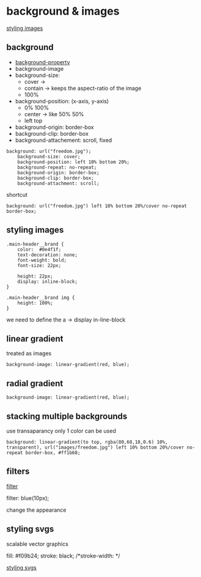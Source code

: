 # background & images

[styling images](https://www.w3schools.com/css/css3_images.asp)

## background
- [background-property]( https://developer.mozilla.org/en-US/docs/Web/CSS/background)
- background-image
- background-size:
  - cover -> 
  - contain -> keeps the aspect-ratio of the image
  - 100%
- background-position: (x-axis, y-axis)
  - 0% 100%
  - center -> like 50% 50%
  - left top
- background-origin: border-box
- background-clip: border-box
- background-attachement: scroll, fixed

```
background: url("freedom.jpg");
	background-size: cover;
	background-position: left 10% bottom 20%;
	background-repeat: no-repeat;
	background-origin: border-box;
	background-clip: border-box;
	background-attachment: scroll;
```

shortcut

```
background: url("freedom.jpg") left 10% bottom 20%/cover no-repeat border-box;
```

## styling images

```
.main-header__brand {
	color:  #0e4f1f;
	text-decoration: none;
	font-weight: bold;
	font-size: 22px;

	height: 22px;
	display: inline-block;
}

.main-header__brand img {
	height: 100%;
}
```

we need to define the a -> display in-line-block

## linear gradient

treated as images

```
background-image: linear-gradient(red, blue);
```

## radial gradient

```
background-image: linear-gradient(red, blue);
```

## stacking multiple backgrounds

use transaparancy
only 1 color can be used

	background: linear-gradient(to top, rgba(80,68,18,0.6) 10%, transparent), url("images/freedom.jpg") left 10% bottom 20%/cover no-repeat border-box, #ff1b68;


## filters

[filter](https://developer.mozilla.org/en-US/docs/Web/CSS/filter)

filter: blue(10px);

change the appearance 

## styling svgs

scalable vector graphics


fill: #f09b24;
	stroke: black;
	/*stroke-width: */

[styling svgs](https://developer.mozilla.org/en-US/docs/Web/SVG/Tutorial/SVG_and_CSS)